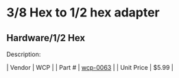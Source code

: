 # 3/8 Hex to 1/2 hex adapter
## Hardware/1/2 Hex
Description: 	 

| Vendor | WCP | 
| Part # | [wcp-0063](http://www.wcproducts.net/WCP-0063) | 
| Unit Price | $5.99 | 
